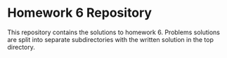 # Homework 6 Repository
This repository contains the solutions to homework 6. Problems solutions are
split into separate subdirectories with the written solution in the top
directory.
